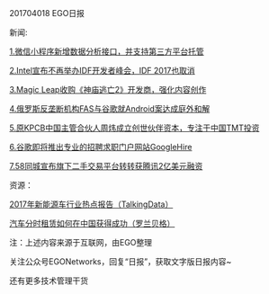 201704018 EGO日报

新闻:

[1.微信小程序新增数据分析接口，并支持第三方平台托管](http://tech.huanqiu.com/news/2017-04/10491623.html)

[2.Intel宣布不再举办IDF开发者峰会，IDF 2017也取消](http://www.leiphone.com/news/201704/7UcowwWNJPjal76b.html)

[3.Magic Leap收购《神庙逃亡2》开发商，强化内容创作](http://tech.qq.com/a/20170418/009509.htm)

[4.俄罗斯反垄断机构FAS与谷歌就Android案达成庭外和解](http://tech.qq.com/a/20170418/011482.htm)

[5.原KPCB中国主管合伙人周炜成立创世伙伴资本，专注于中国TMT投资](http://tech.qq.com/a/20170418/012898.htm)

[6.谷歌即将推出专业的招聘求职门户网站GoogleHire](http://tech.qq.com/a/20170418/013178.htm)

[7.58同城宣布旗下二手交易平台转转获腾讯2亿美元融资](http://tech.qq.com/a/20170418/022366.htm)

资源：

[2017年新能源车行业热点报告（TalkingData）](http://www.199it.com/archives/582778.html)

[汽车分时租赁如何在中国获得成功（罗兰贝格）](http://www.199it.com/archives/582570.html)

注：上述内容来源于互联网，由EGO整理

关注公众号EGONetworks，回复“日报”，获取文字版日报内容~

还有更多技术管理干货
